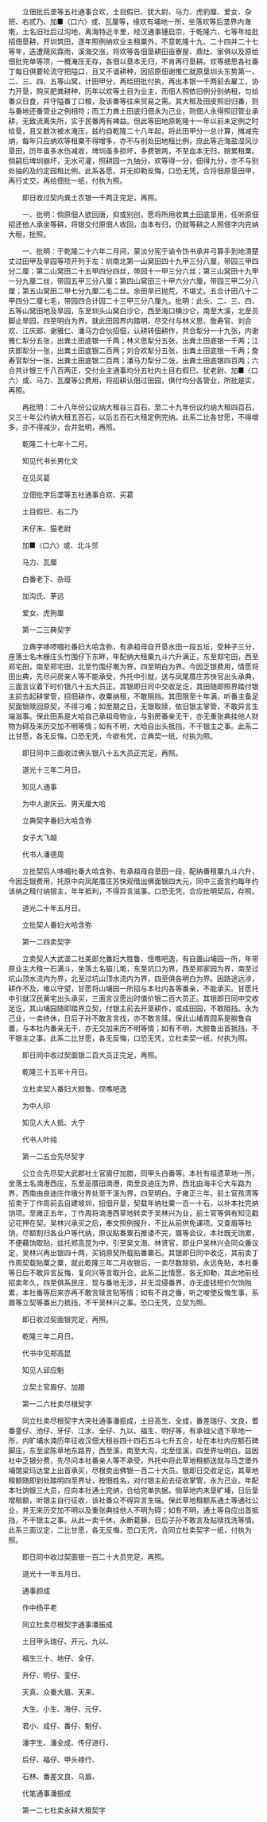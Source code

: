 <!-- { "loadSidebar": true } -->
　　立佃批后垄等五社通事合欢，土目假已、犹大尉、马力、虎豹厘、爱女、杂班、右贰乃、加■〈口六〉或、瓦厘等，缘欢有埔地一所，坐落欢等后垄界内海墘，土名旧社后过沟地，离海特近半里，经汉通事锺启宗，于乾隆六、七等年给批招佃垦耕，开圳筑田，逐年照例纳欢业主租粟外，不意乾隆十九、二十四并二十七等年，迭遭飓风霖雨，溪海交涨，将欢等各佃垦耕田亩寮屋、鼎灶、家俱以及原给佃批完单等项，一概淹压无存，各佃以垦本无归，不肯再行垦耕。欢等细思各社番丁每日俱要轮流守把隘口，且又不谙耕种，因招原佃谢推仁就原垦圳头东势第一、二、三、四、五等山窝，计田甲分，再给田批付执，再出本银一千两前去雇工，协力开垦，购买肥粪耕种，历年以欢等土目为业主，而佃人照依旧例分别纳租，匀给番众日食，并守隘番丁口粮，及该番等往来贸易之需。其大租及田皮照旧归番，则与番地还番管业之例相符；而工力粪土田底归佃永为己业，则佃人永得照旧管业承耕，无致流离失所，实于民番两有裨益。但此等田地原乾隆十一年以前未定例之时给垦，且又数次被水淹压，兹约自乾隆二十八年起，将此田甲分一总计算，摊减完纳，每年只应纳欢等租粟不得增多，亦不与别处田地租比例，庶此等近海盐湿风沙垦田，历年虽多水伤减收，埤圳虽多损坏，多费银两，不至血本无归，赔累租粟。倘嗣后埤圳崩坏，无水可灌，照耕园一九抽分，欢等得一分，佃得九分，亦不与别处抽的及约定园租比例。此系各愿，并无抑勒反悔，口恐无凭，合将佃原垦田甲，再行丈交，再给佃批一纸，付执为照。

　　即日收过契内粪土农银一千两正完足，再照。

　　一、批明：倘原佃人欲回唐，抑或别创，愿将所用收粪土田底垦用，任听原佃招还他人承坐等耕，将银交付原佃人收回，血本有归，仍就等耕之人照佃字内完纳大租，批照。

　　一、批明：于乾隆二十六年二月间，蒙淡分宪于谕令饬书承并弓算手到地清楚丈过田甲及旱园等项开列于左：圳南北第一山窝田四十九甲三分八厘，带园三甲四分二厘；第二山窝田二十五甲四分四丝，带园十一甲三分六丝；第三山窝田十九甲一分九厘二丝，带园五甲三分八厘；第四山窝田三十甲六分六厘，带园三甲二分八厘；第五山窝田二甲七分九厘二毛二丝。余田旱已抛荒，不堪丈。五合计田八十二甲四分二厘七毛，带园四合计园二十三甲三分八厘九。批明：此头、二、三、四、五等山窝田地及旱园，东至圳头山窝白沙仑，西至海口横沙仑，南至大溪，北至员脚止旱园，四至明白为界。就此田园界内踏明，尽交付与林义思、詹寿官、刘合欢、江庆郎、谢雅仁、潘马力合伙招佃，认耕转佃耕作，共合犁分一十九张，内谢雅仁犁分五张，出粪土田底银一千两；林义思犁分五张，出粪土田底银一千两；江庆郎犁分一张，出粪土田底银二百两；刘合欢犁分五张，出粪土田底银一千两；詹寿官犁分一张，出粪土田底银二百两；潘马力犁分二张，出粪土田底银四百两；六合共计银三千八百两正，交付业主通事均分五社内土目右假巳、犹老尉、加■〈口六〉或、马力、瓦厘等公费用，将招耕认佃过田园，俱付均分各管业，所批是实，再照。

　　再批明：二十八年份公议纳大租谷三百石，至二十九年份议约纳大租四百石，又三十年公约纳大租五百石，以后五百石大租定例完纳。此系二比各甘愿，不得增多，亦不得减少，合并批明，再照。

　　乾隆二十七年十二月。

　　知见代书长男化文

　　在见买葛

　　立佃批字后垄等五社通事合欢、买葛

　　土目假巳、右二乃

　　末仔末、猫老尉

　　加■〈口六〉或、北斗邻

　　马力、瓦厘

　　白番老下、杂班

　　加沟氏、茅远

　　爱女、虎狗厘

　　第一二三典契字

　　立典字哆啰嘓社番妇大哈含弥，有承祖母自开垦水田一段五坵，受种子三分，座落土名木栅庄头竹围仔下东畔，年配纳大租粟九斗六升满正，东至郑宅田，西至郑宅田，南至郑宅田，北至竹围仔墘为界，四至明白为界。今因乏银费用，情愿将田出典，先尽问房亲人等不能承受，外托中引就，送与凤尾厝庄苏快官出头承典，三面言议着下时价银八十五大员正。其银即日同中交收足讫，其田随即照界踏付银主前去起耕掌管，招佃耕作，收粟纳租，不敢阻挡。其田限至十年满，听番主备足契面银赎回原契，不得刁难；如至期之日，无银取赎，依旧银主掌管，不敢异言生端滋事。保此田系是大哈自己承祖母物业，与别房番亲无干，亦无重张典挂他人财物为碍及来历交加不明等情；如有不明，大哈自出头抵挡，不干银主之事。此系二比甘愿，各无反悔，口恐无凭，今欲有凭，立典契一纸，付执为照。

　　即日同中三面收过佛头银八十五大员正完足，再照。

　　道光十三年二月日。

　　知见人通事

　　为中人谢庆云、男天厘大哈

　　立典契字番妇大哈含弥

　　女子大飞越

　　代书人潘德周

　　立批契后人哆嘓社番大哈含弥，有承祖母自垦田一段，配纳番租粟九斗六升，今因乏银费用，托原中向凤尾厝庄苏快观借出佛面银四大元，同中三面言约每年约该纳之租付纳银主，年年抵利，不得异言滋事。口恐无凭，合应批明契后，存照。

　　道光二十年五月日。

　　立批契人番妇大哈含弥

　　第一二四卖契字

　　立卖契人大武垄二社美郎允番妇大胜鲁、侄噍吧逸，有自置山埔园一所，年带原业主大租一石满斗，坐落土名猫儿墘，东至坑口为界，西至郑家园为界，南至过坑山顶水流内为界，北至过坑山顶水流内为界，四至俱各明白为界。因路途远涉，耕作不及，难以守望，甘愿将山埔园一所招与本社内各等番亲，不能承买。甘愿托中引就汉民黄宅出头承买，三面言议愿出时值价银二百大员正。其银即日同中交收足讫，其山埔园随即踏界立契，付银主前去开垦耕作，或成田园，不敢阻挡。永为己业，一卖终休，日后子孙不敢言言找，亦不敢言赎。保此山埔青园系是朥鲁自置，与本社内番亲无干，亦无交加来历不明等情；如有不明，大朥鲁出首抵挡，不干银主之事。此系二比甘愿，各无反悔，口恐无凭，立杜卖契一纸，付执为照。

　　即日同中收过契面银二百大员正完足，再照。

　　乾隆三十五年十月日。

　　立杜卖契人番妇大朥鲁、侄噍吧逸

　　为中人印

　　知见人大人抵、大宁

　　代书人叶纯

　　第一二五佥先尽契字

　　公立佥先尽契大武郡社土官眉仔加腊，同甲头白番等。本社有祖遗草地一所，坐落土名湳港西庄，东至巫厝田湳港，南至良迪庄为界，西北由海丰仑大车路为界，西南由良迪庄作墩分界处至干溪为界，四至明白。于雍正三年，前土官孩湾等招卖于丁作周前去自建坡圳，招佃开垦，契载年纳社粟一百一十石，以补本社完纳饷项。至雍正五年，丁作周将湳港西草地转卖于吴林兴为业，前土官等俱有知见戳记花押在契。吴林兴承买之后，奉文照例报升，不比从前供免课项。又查眉等社饷，尽额割归各业户等代纳，原议贴番粟石推诿不完，眉等会议，本社既无饷累，不便藉饷取贴，兹托郑高昆为中，引至吴文海、林贤官，即业户吴林兴会同众番议定，吴林兴再出银四十两，买销原契所载贴番粟石。其银即日同中收讫，其前卖丁作周契载贴粟之粟，就此乾隆三年二月收银后，一卖尽数除销，永远免贴，本社番等日后不敢异言反悔，复向兴等言取升合。此系二比情愿，各无抑勒，其此地前经招卖年久，四至俱系民庄，现与番地无涉，并无混侵番界，亦无虚钱短价欠饷贻累，本社番等后来亦再不敢言赎言贴等情；如有不肖之番，听之唆使反悔生事，系眉等立契等番出力抵挡，不干吴林兴之事。恐口无凭，立契为照。

　　即日收过契面银完足，再照。

　　乾隆三年二月日。

　　代书中见郑高昆

　　知见人邱应魁

　　立契土官眉仔、加腊

　　第一二六杜卖尽根契字

　　同立杜卖尽根契字大突社通事潘振成，土目高生、全成，番差瑞仔、文良，耆番銮仔、池仔、牙仔、江水、全仔、九以、福生、明仔等，有承祖父遗下草地一所，内旷埔水湳历年征收汉佃大租谷四十四石五斗七升五合，址在本社内应额石碑脚庄，东至梁陈草地东路界，西至溪，南至大沟，北至佳溪，四至界址明白。兹因社中乏银分费，先尽问本社番亲人等不承受，外托中将此草地租额送就与马芝堡外埔馆梁玛达堂上出首承买，尽根卖出佛银一百二十大员。银即日交收足讫，其草地租额随即到处踏明四至界址，按佃姓名，对付银主前去征收掌管，永为己业。年配本社饷银三大员，应向本社通土完纳，合给完单执据。倘草地内未垦旷埔，日后垦增租额，听银主自行征收，该社番众不得异言生端。保此草地租额系通土等通社公业，并无来历交加不明以及重张典挂他人不明为碍；如有不明，通土等自应出首抵挡，不干银主之事。从此一卖千休，永断葛藤，日后子孙不敢言及贴赎找洗等情。此系三面议定，二比甘愿，各无反悔，恐口无凭，合同立杜卖契字一纸，付执为照。

　　即日同中收过契面银一百二十大员完足，再照。

　　道光十一年五月日。

　　通事颜成

　　作中杨平老

　　同立杜卖尽根契字通事潘振成

　　土目甲头瑞仔、开元、九以、

　　福生三十、地仔、全仔、

　　升仔、明仔、銮仔、

　　天真、众番大眉、天来、

　　大生、小生、海仔、元仔、

　　君小、成仔、番仔、魁仔、

　　潘字生、潘全成、传仔进行、

　　后仔、福仔、甲头禄行、

　　石林、番差文良、乌眉、

　　代笔通事潘振成

　　第一二七杜卖永耕大租契字

